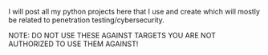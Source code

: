 I will post all my python projects here that I use and create which will mostly be related to penetration testing/cybersecurity.

NOTE: DO NOT USE THESE AGAINST TARGETS YOU ARE NOT AUTHORIZED TO USE THEM AGAINST!
